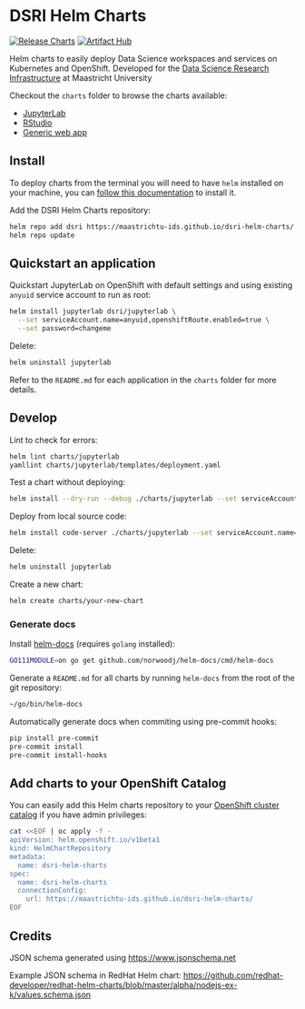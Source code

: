 # DSRI Helm Charts

[![Release Charts](https://github.com/MaastrichtU-IDS/dsri-helm-charts/actions/workflows/release.yml/badge.svg)](https://github.com/MaastrichtU-IDS/dsri-helm-charts/actions/workflows/release.yml) [![Artifact Hub](https://img.shields.io/endpoint?url=https://artifacthub.io/badge/repository/dsri-helm-charts)](https://artifacthub.io/packages/search?repo=dsri-helm-charts)

Helm charts to easily deploy Data Science workspaces and services on Kubernetes and OpenShift. Developed for the [Data Science Research Infrastructure](https://maastrichtu-ids.github.io/dsri-documentation/) at Maastricht University

Checkout the `charts` folder to browse the charts available: 

* [JupyterLab](https://github.com/MaastrichtU-IDS/dsri-helm-charts/tree/main/charts/jupyterlab)
* [RStudio](https://github.com/MaastrichtU-IDS/dsri-helm-charts/tree/main/charts/rstudio)
* [Generic web app](https://github.com/MaastrichtU-IDS/dsri-helm-charts/tree/main/charts/webapp)

## Install

To deploy charts from the terminal you will need to have `helm` installed on your machine, you can [follow this documentation](https://maastrichtu-ids.github.io/dsri-documentation/docs/helm#install-helm) to install it.

Add the DSRI Helm Charts repository:

```bash
helm repo add dsri https://maastrichtu-ids.github.io/dsri-helm-charts/
helm repo update
```

## Quickstart an application

Quickstart JupyterLab on OpenShift with default settings and using existing `anyuid` service account to run as root:

```bash
helm install jupyterlab dsri/jupyterlab \
  --set serviceAccount.name=anyuid,openshiftRoute.enabled=true \
  --set password=changeme
```

Delete:

```bash
helm uninstall jupyterlab
```

Refer to the `README.md` for each application in the `charts` folder for more details.

## Develop

Lint to check for errors: 

```bash
helm lint charts/jupyterlab
yamllint charts/jupyterlab/templates/deployment.yaml
```

Test a chart without deploying:

```bash
helm install --dry-run --debug ./charts/jupyterlab --set serviceAccount.name=anyuid,openshiftRoute.enabled=true,password=changeme --generate-name
```

Deploy from local source code:

```bash
helm install code-server ./charts/jupyterlab --set serviceAccount.name=anyuid,openshiftRoute.enabled=true,password=changeme
```

Delete:

```bash
helm uninstall jupyterlab
```

Create a new chart:

```bash
helm create charts/your-new-chart
```

### Generate docs

Install [helm-docs](https://github.com/norwoodj/helm-docs) (requires `golang` installed):

```bash
GO111MODULE=on go get github.com/norwoodj/helm-docs/cmd/helm-docs
```

Generate a `README.md` for all charts by running `helm-docs` from the root of the git repository:

```bash
~/go/bin/helm-docs
```

Automatically generate docs when commiting using pre-commit hooks:

```bash
pip install pre-commit
pre-commit install
pre-commit install-hooks
```

## Add charts to your OpenShift Catalog

You can easily add this Helm charts repository to your [OpenShift cluster catalog](https://docs.openshift.com/container-platform/4.6/cli_reference/helm_cli/configuring-custom-helm-chart-repositories.html) if you have admin privileges:

```bash
cat <<EOF | oc apply -f -
apiVersion: helm.openshift.io/v1beta1
kind: HelmChartRepository
metadata:
  name: dsri-helm-charts
spec:
  name: dsri-helm-charts
  connectionConfig:
    url: https://maastrichtu-ids.github.io/dsri-helm-charts/
EOF
```

## Credits

JSON schema generated using https://www.jsonschema.net

Example JSON schema in RedHat Helm chart: https://github.com/redhat-developer/redhat-helm-charts/blob/master/alpha/nodejs-ex-k/values.schema.json

